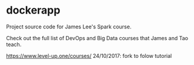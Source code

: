 # dockerapp
Project source code for James Lee's Spark course.

Check out the full list of DevOps and Big Data courses that James and Tao teach.

https://www.level-up.one/courses/
24/10/2017: fork to folow tutorial
